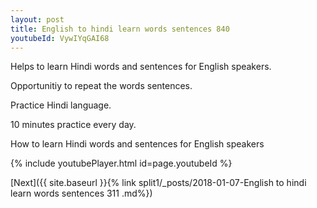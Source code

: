 ```yaml
---
layout: post
title: English to hindi learn words sentences 840 
youtubeId: VywIYqGAI68
---
```

 
 
Helps to learn Hindi words and sentences for English speakers.

Opportunitiy to repeat the words sentences. 

Practice Hindi language. 
 
10 minutes practice every day. 
 
How to learn Hindi words and sentences for English speakers 
 
{% include youtubePlayer.html id=page.youtubeId %}
 
 
[Next]({{ site.baseurl }}{% link  split1/_posts/2018-01-07-English to hindi learn words sentences 311 .md%})
 
